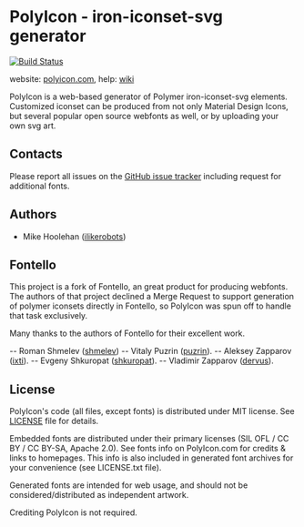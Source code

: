 PolyIcon - iron-iconset-svg generator
=====================================

[![Build Status](https://travis-ci.org/ilikerobots/polyicon.png)](https://travis-ci.org/ilikerobots/polyicon)

website: [polyicon.com](http://polyicon.com/), help: [wiki](https://github.com/ilikerobots/polyicon/wiki/Help)

PolyIcon is a web-based generator of Polymer iron-iconset-svg elements.
Customized iconset can be produced from not only Material Design Icons,
but several popular open source webfonts as well, or by uploading 
your own svg art.

## Contacts
 
Please report all issues on the [GitHub issue tracker](https://github.com/ilikerobots/polyicon/issues)
including request for additional fonts.

## Authors

- Mike Hoolehan ([ilikerobots](https://github.com/ilikerobots))

## Fontello

This project is a fork of Fontello, an great product for producing 
webfonts.  The authors of that project declined a Merge Request to 
support generation of polymer iconsets directly in Fontello, so 
PolyIcon was spun off to handle that task exclusively.

Many thanks to the authors of Fontello for their excellent work.

-- Roman Shmelev ([shmelev](https://github.com/shmelev))
-- Vitaly Puzrin ([puzrin](https://github.com/puzrin)).
-- Aleksey Zapparov ([ixti](https://github.com/ixti)).
-- Evgeny Shkuropat ([shkuropat](https://github.com/shkuropat)).
-- Vladimir Zapparov ([dervus](https://github.com/dervus)).

## License

PolyIcon's code (all files, except fonts) is distributed under MIT license. See
[LICENSE](https://github.com/ilikerobots/polyicon/blob/master/LICENSE) file for details.

Embedded fonts are distributed under their primary licenses (SIL OFL / CC BY / CC BY-SA, Apache 2.0).
See fonts info on PolyIcon.com for credits & links to homepages. This info is also
included in generated font archives for your convenience (see LICENSE.txt file).

Generated fonts are intended for web usage, and should not be
considered/distributed as independent artwork. 

Crediting PolyIcon is not required.
